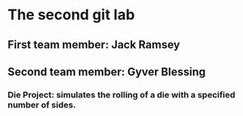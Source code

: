 # The second git lab
## First team member: Jack Ramsey
## Second team member: Gyver Blessing
### Die Project: simulates the rolling of a die with a specified number of sides.